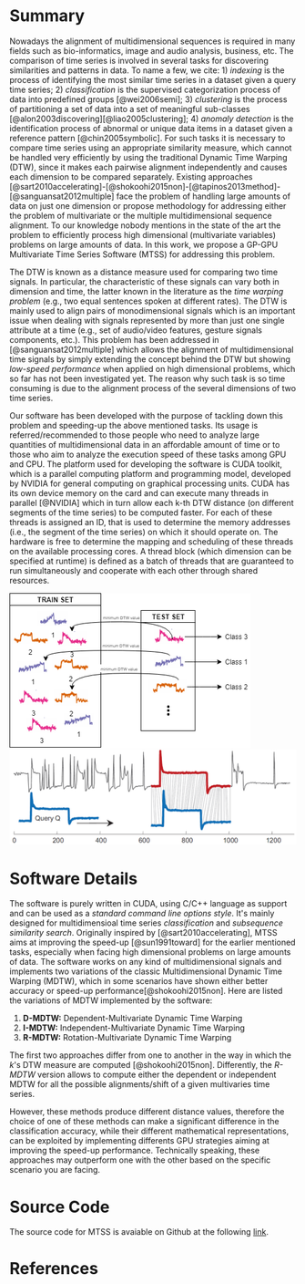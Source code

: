 # Summary
Nowadays the alignment of multidimensional sequences is required in many fields such as bio-informatics, image and audio analysis, business, etc. The comparison of time series is involved in several tasks for discovering similarities and patterns in data. To name a few, we cite: 1) *indexing* is the process of identifying the most similar time series in a dataset given a query time series; 2) *classification* is the supervised categorization process of data into predefined groups [@wei2006semi]; 3) *clustering* is the process of partitioning a set of data into a set of meaningful sub-classes [@alon2003discovering][@liao2005clustering]; 4) *anomaly detection* is the identification process of abnormal or unique data items in a dataset given a reference pattern [@chin2005symbolic].
For such tasks it is necessary to compare time series using an appropriate similarity measure, which cannot be handled very efficiently by using the traditional Dynamic Time Warping (DTW), since it makes each pairwise alignment independently and causes each dimension to be compared separately. Existing approaches [@sart2010accelerating]-[@shokoohi2015non]-[@tapinos2013method]-[@sanguansat2012multiple] face the problem of handling large amounts of data on just one dimension or propose methodology for addressing either the problem of multivariate or the multiple multidimensional sequence alignment. To our knowledge nobody mentions in the state of the art the problem to efficiently process high dimensional (multivariate variables) problems on large amounts of data. In this work, we propose a GP-GPU Multivariate Time Series Software (MTSS) for addressing this problem.

The DTW is known as a distance measure used for comparing two time signals. In particular, the characteristic of these signals can vary both in dimension and time, the latter known in the literature as the *time warping problem* (e.g., two equal sentences spoken at different rates). The DTW is mainly used to align pairs of monodimensional signals which is an important issue when dealing with signals represented by more than just one single attribute at a time (e.g., set of audio/video features, gesture signals components, etc.). This problem has been addressed in [@sanguansat2012multiple] which allows the alignment of multidimensional time signals by simply extending the concept behind the DTW but showing *low-speed performance* when applied on high dimensional problems, which so far has not been investigated yet. The reason why such task is so time consuming is due to the alignment process of the several dimensions of two time series.

Our software has been developed with the purpose of tackling down this problem and speeding-up the above mentioned tasks. Its usage is referred/recommended to those people who need to analyze large quantities of multidimensional data in an affordable amount of time or to those who aim to analyze the execution speed of these tasks among GPU and CPU. The platform used for developing the software is CUDA toolkit, which is a parallel computing platform and programming model, developed by NVIDIA for general computing on graphical processing units. CUDA has its own device memory on the card and can execute many threads in parallel [@NVIDIA] which in turn allow each k-th DTW distance (on different segments of the time series) to be computed faster. For each of these threads is assigned an ID, that is used to determine the memory addresses (i.e., the segment of the time series) on which it should operate on. The hardware is free to determine the mapping and scheduling of these threads on the available processing cores. A thread block (which dimension can be specified at runtime) is defined as a batch of threads that are guaranteed to run simultaneously and cooperate with each other through shared resources.

![Representation for the classification task](../img/classification.png)
![Representation for the subsequencece similarity search task](../img/sub-seq.PNG) 

# Software Details
The software is purely written in CUDA, using C/C++ language as support and can be used as a *standard command line options style*. It's mainly designed for multidimensioal time series *classification* and *subsequence similarity search*. Originally inspired by [@sart2010accelerating], MTSS aims at improving the speed-up [@sun1991toward] for the earlier mentioned tasks, especially when facing high dimensional problems on large amounts of data. The software works on any kind of multidimensional signals and implements two variations of the classic Multidimensional Dynamic Time Warping (MDTW), which in some scenarios have shown either better accuracy or speed-up performance[@shokoohi2015non]. Here are listed the variations of MDTW implemented by the software:

1. **D-MDTW:** Dependent-Multivariate Dynamic Time Warping
2. **I-MDTW:** Independent-Multivariate Dynamic Time Warping
3. **R-MDTW:** Rotation-Multivariate Dynamic Time Warping

The first two approaches differ from one to another in the way in which the *k*'s DTW measure are computed [@shokoohi2015non]. Differently, the *R-MDTW* version allows to compute either the dependent or independent MDTW for all the possible alignments/shift of a given multivaries time series.

However, these methods produce different distance values, therefore the choice of one of these methods can make a significant difference in the classification accuracy, while their different mathematical representations, can be exploited by implementing differents GPU strategies aiming at improving the speed-up performance. Technically speaking, these approaches may outperform one with the other based on the specific scenario you are facing.

# Source Code
The source code for MTSS is avaiable on Github at the following [link](https://github.com/DavideNardone/MTSS-Multivariate-Time-Series-Sofwtare).

# References
